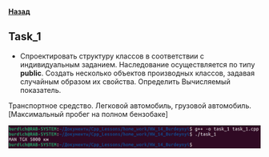 [**Назад**](https://github.com/BurdichxD4r/Cpp_Lessons/tree/master)
## Task_1

- Спроектировать структуру классов в соответствии с индивидуальным заданием. Наследование осуществляется по типу **public**. Создать несколько объектов производных классов, задавая случайным образом их свойства. Определить Вычисляемый показатель.

Транспортное средство. Легковой автомобиль, грузовой автомобиль. [Максимальный пробег на полном бензобаке]

<img src="jpg/1.png">